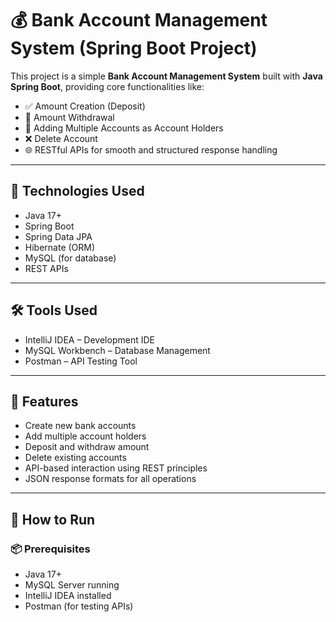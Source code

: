 # 💰 Bank Account Management System (Spring Boot Project)

This project is a simple **Bank Account Management System** built with **Java Spring Boot**, providing core functionalities like:

- ✅ Amount Creation (Deposit)
- 💸 Amount Withdrawal
- 👥 Adding Multiple Accounts as Account Holders
- ❌ Delete Account
- 🌐 RESTful APIs for smooth and structured response handling

---

## 🔧 Technologies Used

- Java 17+
- Spring Boot
- Spring Data JPA
- Hibernate (ORM)
- MySQL (for database)
- REST APIs

---

## 🛠️ Tools Used

- IntelliJ IDEA – Development IDE  
- MySQL Workbench – Database Management  
- Postman – API Testing Tool  

---

## 🧩 Features

- Create new bank accounts
- Add multiple account holders
- Deposit and withdraw amount
- Delete existing accounts
- API-based interaction using REST principles
- JSON response formats for all operations

---

## 🚀 How to Run

### 📦 Prerequisites

- Java 17+
- MySQL Server running
- IntelliJ IDEA installed
- Postman (for testing APIs)

